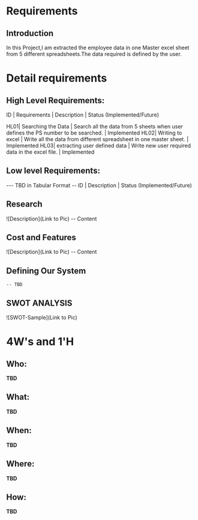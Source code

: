 # Requirements
## Introduction
 In this Project,I am extracted the employee data in one Master excel sheet from 5 different spreadsheets.The data required is defined by the user.

# Detail requirements
## High Level Requirements: 
 ID | Requirements                 |                                  Description                                      | Status (Implemented/Future)

HL01| Searching the Data           | Search all the data from 5 sheets when user defines the PS number to be searched. | Implemented
HL02| Writing to excel             | Write all the data from different spreadsheet in one master sheet.                | Implemented
HL03| extracting user defined data | Write new user required data in the excel file.                                   | Implemented
##  Low level Requirements:
--- TBD in Tabular Format 
-- ID | Description | Status (Implemented/Future)





## Research
![Description](Link to Pic)
-- Content 
## Cost and Features
![Description](Link to Pic)
-- Content 
## Defining Our System
    -- TBD
## SWOT ANALYSIS
![SWOT-Sample](Link to Pic)

# 4W&#39;s and 1&#39;H

## Who:

**TBD**

## What:

**TBD**

## When:

**TBD**

## Where:

**TBD**

## How:

**TBD**
